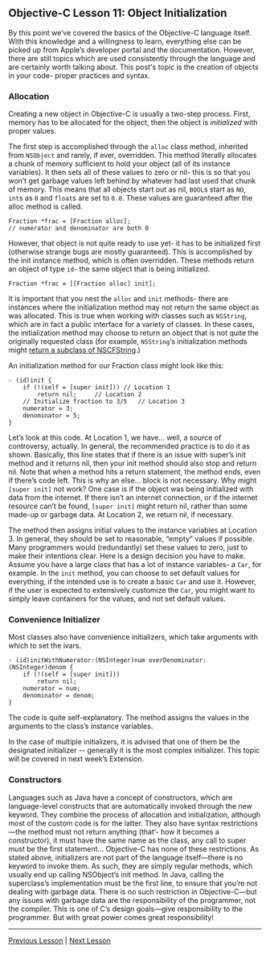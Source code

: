 ## Objective-C Lesson 11: Object Initialization

By this point we’ve covered the basics of the Objective-C language itself. With this knowledge and a willingness to learn, everything else can be picked up from Apple’s developer portal and the documentation. However, there are still topics which are used consistently through the language and are certainly worth talking about. This post's topic is the creation of objects in your code- proper practices and syntax.

### Allocation

Creating a new object in Objective-C is usually a two-step process. First, memory has to be allocated for the object, then the object is *initialized* with proper values.

The first step is accomplished through the `alloc` class method, inherited from `NSObject` and rarely, if ever, overridden. This method literally allocates a chunk of memory sufficient to hold your object (all of its instance variables). It then sets all of these values to zero or nil- this is so that you won’t get garbage values left behind by whatever had last used that chunk of memory. This means that all objects start out as nil, `BOOL`s start as `NO`, `int`s as `0` and `float`s are set to `0.0`. These values are guaranteed after the alloc method is called.

```objc
Fraction *frac = [Fraction alloc];
// numerator and denominator are both 0
```

However, that object is not quite ready to use yet- it has to be initialized first (otherwise strange bugs are mostly guaranteed). This is accomplished by the init instance method, which is often overridden. These methods return an object of type `id`- the same object that is being initialized.

```objc
Fraction *frac = [[Fraction alloc] init];
```

It is important that you nest the `alloc` and `init` methods- there are instances where the initialization method may not return the same object as was allocated. This is true when working with classes such as `NSString`, which are in fact a public interface for a variety of classes. In these cases, the initialization method may choose to return an object that is not quite the originally requested class (for example, `NSString`‘s initialization methods might [return a subclass of NSCFString](https://stackoverflow.com/questions/393873/nsstring-instance-reports-its-class-as-nscfstring).)

An initialization method for our Fraction class might look like this:

```objc
- (id)init {
    if (!(self = [super init])) // Location 1
        return nil;     // Location 2
    // Initialize fraction to 3/5   // Location 3
    numerator = 3;
    denominator = 5;
}
```

Let’s look at this code. At Location 1, we have… well, a source of controversy, actually. In general, the recommended practice is to do it as shown. Basically, this line states that if there is an issue with super’s init method and it returns nil, then your init method should also stop and return nil. Note that when a method hits a return statement, the method ends, even if there’s code left. This is why an else… block is not necessary. Why might `[super init]` not work? One case is if the object was being initialized with data from the internet. If there isn’t an internet connection, or if the internet resource can’t be found, `[super init]` might return nil, rather than some made-up or garbage data. At Location 2, we return nil, if necessary.

The method then assigns initial values to the instance variables at Location 3. In general, they should be set to reasonable, “empty” values if possible. Many programmers would (redundantly) set these values to zero, just to make their intentions clear. Here is a design decision you have to make. Assume you have a large class that has a lot of instance variables- a `Car`, for example. In the `init` method, you can choose to set default values for everything, if the intended use is to create a basic `Car` and use it. However, if the user is expected to extensively customize the `Car`, you might want to simply leave containers for the values, and not set default values.

### Convenience Initializer

Most classes also have convenience initializers, which take arguments with which to set the ivars.

```objc
- (id)initWithNumerator:(NSInteger)num overDenominator:(NSInteger)denom {
    if (!(self = [super init]))
        return nil;
    numerator = num;
    denominator = denom;
}
```

The code is quite self-explanatory. The method assigns the values in the arguments to the class’s instance variables.

In the case of multiple initializers, it is advised that one of them be the designated initializer -- generally it is the most complex initializer. This topic will be covered in next week’s Extension.

### Constructors

Languages such as Java have a concept of constructors, which are language-level constructs that are automatically invoked through the new keyword. They combine the process of allocation and initialization, although most of the custom code is for the latter. They also have syntax restrictions—the method must not return anything (that’- how it becomes a constructor), it must have the same name as the class, any call to super must be the first statement… Objective-C has none of these restrictions. As stated above, initializers are not part of the language itself—there is no keyword to invoke them. As such, they are simply regular methods, which usually end up calling NSObject’s init method. In Java, calling the superclass’s implementation must be the first line, to ensure that you’re not dealing with garbage data. There is no such restriction in Objective-C—but any issues with garbage data are the responsibility of the programmer, not the compiler. This is one of C’s design goals—give responsibility to the programmer. But with great power comes great responsibility!

---

[Previous Lesson](75.md) | [Next Lesson](77.md)
